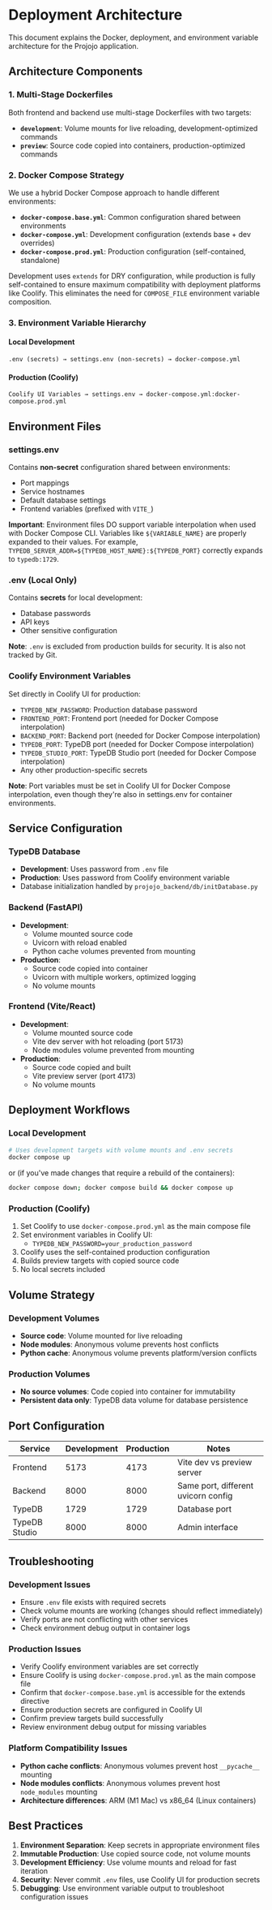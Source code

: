 # Deployment Architecture

This document explains the Docker, deployment, and environment variable architecture for the Projojo application.

## Architecture Components

### 1. Multi-Stage Dockerfiles

Both frontend and backend use multi-stage Dockerfiles with two targets:

- **`development`**: Volume mounts for live reloading, development-optimized commands
- **`preview`**: Source code copied into containers, production-optimized commands

### 2. Docker Compose Strategy

We use a hybrid Docker Compose approach to handle different environments:

- **`docker-compose.base.yml`**: Common configuration shared between environments
- **`docker-compose.yml`**: Development configuration (extends base + dev overrides)
- **`docker-compose.prod.yml`**: Production configuration (self-contained, standalone)

Development uses `extends` for DRY configuration, while production is fully self-contained to ensure maximum compatibility with deployment platforms like Coolify. This eliminates the need for `COMPOSE_FILE` environment variable composition.

### 3. Environment Variable Hierarchy

#### Local Development
```
.env (secrets) → settings.env (non-secrets) → docker-compose.yml
```

#### Production (Coolify)
```
Coolify UI Variables → settings.env → docker-compose.yml:docker-compose.prod.yml
```

## Environment Files

### settings.env
Contains **non-secret** configuration shared between environments:
- Port mappings
- Service hostnames
- Default database settings
- Frontend variables (prefixed with `VITE_`)

**Important**: Environment files DO support variable interpolation when used with Docker Compose CLI. Variables like `${VARIABLE_NAME}` are properly expanded to their values. For example, `TYPEDB_SERVER_ADDR=${TYPEDB_HOST_NAME}:${TYPEDB_PORT}` correctly expands to `typedb:1729`.

### .env (Local Only)
Contains **secrets** for local development:
- Database passwords
- API keys
- Other sensitive configuration

**Note**: `.env` is excluded from production builds for security. It is also not tracked by Git.

### Coolify Environment Variables
Set directly in Coolify UI for production:
- `TYPEDB_NEW_PASSWORD`: Production database password
- `FRONTEND_PORT`: Frontend port (needed for Docker Compose interpolation)
- `BACKEND_PORT`: Backend port (needed for Docker Compose interpolation)
- `TYPEDB_PORT`: TypeDB port (needed for Docker Compose interpolation)
- `TYPEDB_STUDIO_PORT`: TypeDB Studio port (needed for Docker Compose interpolation)
- Any other production-specific secrets

**Note**: Port variables must be set in Coolify UI for Docker Compose interpolation, even though they're also in settings.env for container environments.

## Service Configuration

### TypeDB Database
- **Development**: Uses password from `.env` file
- **Production**: Uses password from Coolify environment variable
- Database initialization handled by `projojo_backend/db/initDatabase.py`

### Backend (FastAPI)
- **Development**: 
  - Volume mounted source code
  - Uvicorn with reload enabled
  - Python cache volumes prevented from mounting
- **Production**:
  - Source code copied into container
  - Uvicorn with multiple workers, optimized logging
  - No volume mounts

### Frontend (Vite/React)
- **Development**:
  - Volume mounted source code
  - Vite dev server with hot reloading (port 5173)
  - Node modules volume prevented from mounting
- **Production**:
  - Source code copied and built
  - Vite preview server (port 4173)
  - No volume mounts

## Deployment Workflows

### Local Development
```bash
# Uses development targets with volume mounts and .env secrets
docker compose up
```
or (if you've made changes that require a rebuild of the containers):
```bash
docker compose down; docker compose build && docker compose up
```

### Production (Coolify)
1. Set Coolify to use `docker-compose.prod.yml` as the main compose file
2. Set environment variables in Coolify UI:
   - `TYPEDB_NEW_PASSWORD=your_production_password`
3. Coolify uses the self-contained production configuration
4. Builds preview targets with copied source code
5. No local secrets included

## Volume Strategy

### Development Volumes
- **Source code**: Volume mounted for live reloading
- **Node modules**: Anonymous volume prevents host conflicts
- **Python cache**: Anonymous volume prevents platform/version conflicts

### Production Volumes
- **No source volumes**: Code copied into container for immutability
- **Persistent data only**: TypeDB data volume for database persistence

## Port Configuration

| Service | Development | Production | Notes |
|---------|-------------|------------|-------|
| Frontend | 5173 | 4173 | Vite dev vs preview server |
| Backend | 8000 | 8000 | Same port, different uvicorn config |
| TypeDB | 1729 | 1729 | Database port |
| TypeDB Studio | 8000 | 8000 | Admin interface |

## Troubleshooting

### Development Issues
- Ensure `.env` file exists with required secrets
- Check volume mounts are working (changes should reflect immediately)
- Verify ports are not conflicting with other services
- Check environment debug output in container logs

### Production Issues
- Verify Coolify environment variables are set correctly
- Ensure Coolify is using `docker-compose.prod.yml` as the main compose file
- Confirm that `docker-compose.base.yml` is accessible for the extends directive
- Ensure production secrets are configured in Coolify UI
- Confirm preview targets build successfully
- Review environment debug output for missing variables

### Platform Compatibility Issues
- **Python cache conflicts**: Anonymous volumes prevent host `__pycache__` mounting
- **Node modules conflicts**: Anonymous volumes prevent host `node_modules` mounting
- **Architecture differences**: ARM (M1 Mac) vs x86_64 (Linux containers)

## Best Practices

1. **Environment Separation**: Keep secrets in appropriate environment files
2. **Immutable Production**: Use copied source code, not volume mounts
3. **Development Efficiency**: Use volume mounts and reload for fast iteration
4. **Security**: Never commit `.env` files, use Coolify UI for production secrets
5. **Debugging**: Use environment variable output to troubleshoot configuration issues
